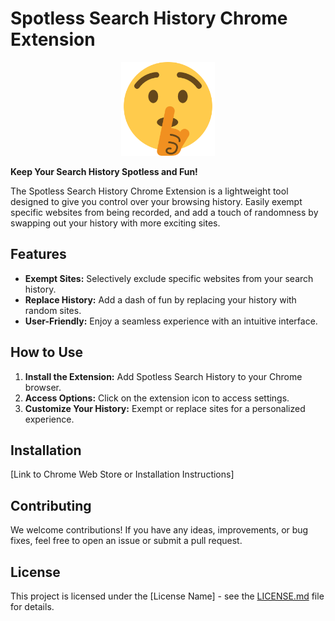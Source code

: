 # Spotless Search History Chrome Extension

<div style="margin: 0 auto; text-align: center;">
  <img src="logo.png" alt="Spotless Search History Logo" width="150">
</div>

**Keep Your Search History Spotless and Fun!**

The Spotless Search History Chrome Extension is a lightweight tool designed to give you control over your browsing history. Easily exempt specific websites from being recorded, and add a touch of randomness by swapping out your history with more exciting sites.

## Features

- **Exempt Sites:** Selectively exclude specific websites from your search history.
- **Replace History:** Add a dash of fun by replacing your history with random sites.
- **User-Friendly:** Enjoy a seamless experience with an intuitive interface.

## How to Use

1. **Install the Extension:** Add Spotless Search History to your Chrome browser.
2. **Access Options:** Click on the extension icon to access settings.
3. **Customize Your History:** Exempt or replace sites for a personalized experience.

## Installation

[Link to Chrome Web Store or Installation Instructions]

## Contributing

We welcome contributions! If you have any ideas, improvements, or bug fixes, feel free to open an issue or submit a pull request.

## License

This project is licensed under the [License Name] - see the [LICENSE.md](LICENSE.md) file for details.

